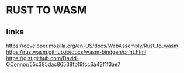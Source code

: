 # RUST TO WASM

## links

https://developer.mozilla.org/en-US/docs/WebAssembly/Rust_to_wasm
https://rustwasm.github.io/docs/wasm-bindgen/print.html
https://gist.github.com/David-OConnor/55c385dac86538fb19fcc6a43f1f3ae7
